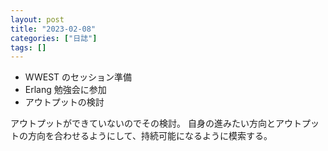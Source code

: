 ```yaml
---
layout: post
title: "2023-02-08"
categories: ["日誌"]
tags: []
---
```


- WWEST のセッション準備
- Erlang 勉強会に参加
- アウトプットの検討

アウトプットができていないのでその検討。
自身の進みたい方向とアウトプットの方向を合わせるようにして、持続可能になるように模索する。
